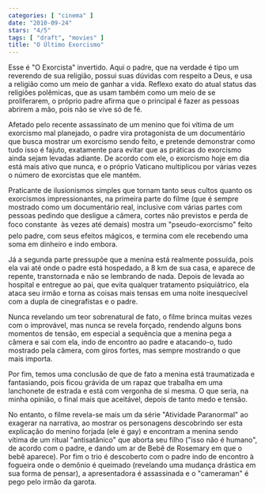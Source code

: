 ```yaml
---
categories: [ "cinema" ]
date: "2010-09-24"
stars: "4/5"
tags: [ "draft", "movies" ]
title: "O Último Exorcismo"
---
```

Esse é "O Exorcista" invertido. Aqui o padre, que na verdade é tipo
um reverendo de sua religião, possui suas dúvidas com respeito a Deus,
e usa a religião como um meio de ganhar a vida. Reflexo exato do atual
status das religiões polêmicas, que as usam também como um meio de
se proliferarem, o próprio padre afirma que o principal é fazer as
pessoas abrirem a mão, pois não se vive só de fé.

Afetado pelo recente assassinato de um menino que foi vítima de um
exorcismo mal planejado, o padre vira protagonista de um documentário que
busca mostrar um exorcismo sendo feito, e pretende demonstrar como tudo
isso é fajuto, exatamente para evitar que as práticas do exorcismo
ainda sejam levadas adiante. De acordo com ele, o exorcismo hoje em
dia está mais ativo que nunca, e o próprio Vaticano multiplicou por
várias vezes o número de exorcistas que ele mantém.

Praticante de ilusionismos simples que tornam tanto seus cultos quanto
os exorcismos impressionantes, na primeira parte do filme (que é sempre
mostrado como um documentário real, inclusive com várias partes com
pessoas pedindo que desligue a câmera, cortes não previstos e perda
de foco constante  às vezes até demais) mostra um "pseudo-exorcismo"
feito pelo padre, com seus efeitos mágicos, e termina com ele recebendo
uma soma em dinheiro e indo embora.

Já a segunda parte pressupõe que a menina está realmente possuída,
pois ela vai até onde o padre está hospedado, a 8 km de sua casa,
e aparece de repente, transtornada e não se lembrando de nada. Depois
de levada ao hospital e entregue ao pai, que evita qualquer tratamento
psiquiátrico, ela ataca seu irmão e torna as coisas mais tensas em
uma noite inesquecível com a dupla de cinegrafistas e o padre.

Nunca revelando um teor sobrenatural de fato, o filme brinca muitas vezes
com o improvável, mas nunca se revela forçado, rendendo alguns bons
momentos de tensão, em especial a sequência que a menina pega a câmera
e sai com ela, indo de encontro ao padre e atacando-o, tudo mostrado
pela câmera, com giros fortes, mas sempre mostrando o que mais importa.

Por fim, temos uma conclusão de que de fato a menina está traumatizada
e fantasiando, pois ficou grávida de um rapaz que trabalha em uma
lanchonete de estrada e está com vergonha de si mesma. O que seria,
na minha opinião, o final mais que aceitável, depois de tanto medo e
tensão.

No entanto, o filme revela-se mais um da série "Atividade Paranormal"
ao exagerar na narrativa, ao mostrar os personagens descobrindo ser esta
explicação do menino forjada (ele é gay) e encontram a menina sendo
vítima de um ritual "antisatânico" que aborta seu filho ("isso não é
humano", de acordo com o padre, e dando um ar de Bebê de Rosemary em
que o bebê aparece). Por fim o trio é descoberto com o padre indo de
encontro à fogueira onde o demônio é queimado (revelando uma mudança
drástica em sua forma de pensar), a apresentadora é assassinada e o
"cameraman" é pego pelo irmão da garota.
